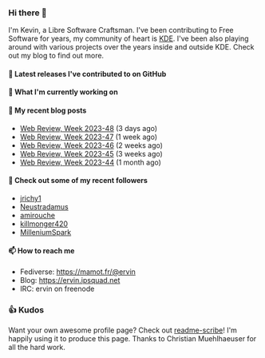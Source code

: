 ### Hi there 👋

I'm Kevin, a Libre Software Craftsman. I've been contributing to Free Software for years,
my community of heart is [KDE](https://kde.org). I've been also playing around with various
projects over the years inside and outside KDE. Check out my blog to find out more.

#### 🔭 Latest releases I've contributed to on GitHub


#### 🌱 What I'm currently working on


#### 📜 My recent blog posts

- [Web Review, Week 2023-48](https://ervin.ipsquad.net/blog/2023/12/01/web-review-week-2023-48/) (3 days ago)
- [Web Review, Week 2023-47](https://ervin.ipsquad.net/blog/2023/11/24/web-review-week-2023-47/) (1 week ago)
- [Web Review, Week 2023-46](https://ervin.ipsquad.net/blog/2023/11/17/web-review-week-2023-46/) (2 weeks ago)
- [Web Review, Week 2023-45](https://ervin.ipsquad.net/blog/2023/11/11/web-review-week-2023-45/) (3 weeks ago)
- [Web Review, Week 2023-44](https://ervin.ipsquad.net/blog/2023/11/03/web-review-week-2023-44/) (1 month ago)

#### 👯 Check out some of my recent followers

- [jrichy1](https://github.com/jrichy1)
- [Neustradamus](https://github.com/Neustradamus)
- [amirouche](https://github.com/amirouche)
- [killmonger420](https://github.com/killmonger420)
- [MilleniumSpark](https://github.com/MilleniumSpark)

#### 📫 How to reach me

- Fediverse: https://mamot.fr/@ervin
- Blog: https://ervin.ipsquad.net
- IRC: ervin on freenode

### 👍 Kudos

Want your own awesome profile page? Check out [readme-scribe](https://github.com/muesli/readme-scribe)!
I'm happily using it to produce this page. Thanks to Christian Muehlhaeuser for all the hard work.

